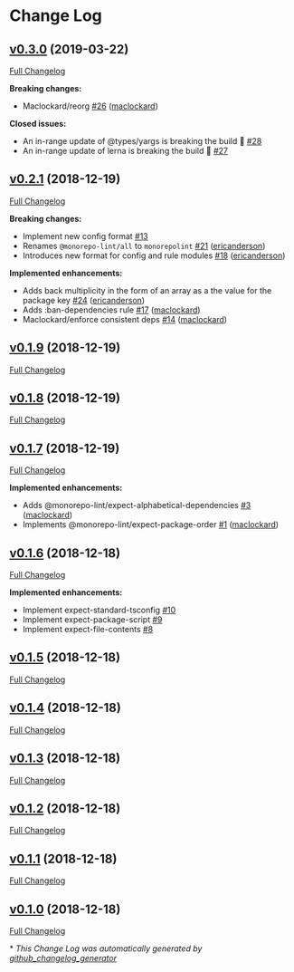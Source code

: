 # Change Log

## [v0.3.0](https://github.com/monorepolint/monorepolint/tree/v0.3.0) (2019-03-22)

[Full Changelog](https://github.com/monorepolint/monorepolint/compare/v0.2.1...v0.3.0)

**Breaking changes:**

- Maclockard/reorg [\#26](https://github.com/monorepolint/monorepolint/pull/26) ([maclockard](https://github.com/maclockard))

**Closed issues:**

- An in-range update of @types/yargs is breaking the build 🚨 [\#28](https://github.com/monorepolint/monorepolint/issues/28)
- An in-range update of lerna is breaking the build 🚨 [\#27](https://github.com/monorepolint/monorepolint/issues/27)

## [v0.2.1](https://github.com/monorepolint/monorepolint/tree/v0.2.1) (2018-12-19)

[Full Changelog](https://github.com/monorepolint/monorepolint/compare/v0.1.9...v0.2.1)

**Breaking changes:**

- Implement new config format [\#13](https://github.com/monorepolint/monorepolint/issues/13)
- Renames `@monorepo-lint/all` to `monorepolint` [\#21](https://github.com/monorepolint/monorepolint/pull/21) ([ericanderson](https://github.com/ericanderson))
- Introduces new format for config and rule modules [\#18](https://github.com/monorepolint/monorepolint/pull/18) ([ericanderson](https://github.com/ericanderson))

**Implemented enhancements:**

- Adds back multiplicity in the form of an array as a the value for the package key [\#24](https://github.com/monorepolint/monorepolint/pull/24) ([ericanderson](https://github.com/ericanderson))
- Adds :ban-dependencies rule [\#17](https://github.com/monorepolint/monorepolint/pull/17) ([maclockard](https://github.com/maclockard))
- Maclockard/enforce consistent deps [\#14](https://github.com/monorepolint/monorepolint/pull/14) ([maclockard](https://github.com/maclockard))

## [v0.1.9](https://github.com/monorepolint/monorepolint/tree/v0.1.9) (2018-12-19)

[Full Changelog](https://github.com/monorepolint/monorepolint/compare/v0.1.8...v0.1.9)

## [v0.1.8](https://github.com/monorepolint/monorepolint/tree/v0.1.8) (2018-12-19)

[Full Changelog](https://github.com/monorepolint/monorepolint/compare/v0.1.7...v0.1.8)

## [v0.1.7](https://github.com/monorepolint/monorepolint/tree/v0.1.7) (2018-12-19)

[Full Changelog](https://github.com/monorepolint/monorepolint/compare/v0.1.6...v0.1.7)

**Implemented enhancements:**

- Adds @monorepo-lint/expect-alphabetical-dependencies [\#3](https://github.com/monorepolint/monorepolint/pull/3) ([maclockard](https://github.com/maclockard))
- Implements @monorepo-lint/expect-package-order [\#1](https://github.com/monorepolint/monorepolint/pull/1) ([maclockard](https://github.com/maclockard))

## [v0.1.6](https://github.com/monorepolint/monorepolint/tree/v0.1.6) (2018-12-18)

[Full Changelog](https://github.com/monorepolint/monorepolint/compare/v0.1.5...v0.1.6)

**Implemented enhancements:**

- Implement expect-standard-tsconfig [\#10](https://github.com/monorepolint/monorepolint/issues/10)
- Implement expect-package-script [\#9](https://github.com/monorepolint/monorepolint/issues/9)
- Implement expect-file-contents [\#8](https://github.com/monorepolint/monorepolint/issues/8)

## [v0.1.5](https://github.com/monorepolint/monorepolint/tree/v0.1.5) (2018-12-18)

[Full Changelog](https://github.com/monorepolint/monorepolint/compare/v0.1.4...v0.1.5)

## [v0.1.4](https://github.com/monorepolint/monorepolint/tree/v0.1.4) (2018-12-18)

[Full Changelog](https://github.com/monorepolint/monorepolint/compare/v0.1.3...v0.1.4)

## [v0.1.3](https://github.com/monorepolint/monorepolint/tree/v0.1.3) (2018-12-18)

[Full Changelog](https://github.com/monorepolint/monorepolint/compare/v0.1.2...v0.1.3)

## [v0.1.2](https://github.com/monorepolint/monorepolint/tree/v0.1.2) (2018-12-18)

[Full Changelog](https://github.com/monorepolint/monorepolint/compare/v0.1.1...v0.1.2)

## [v0.1.1](https://github.com/monorepolint/monorepolint/tree/v0.1.1) (2018-12-18)

[Full Changelog](https://github.com/monorepolint/monorepolint/compare/v0.1.0...v0.1.1)

## [v0.1.0](https://github.com/monorepolint/monorepolint/tree/v0.1.0) (2018-12-18)

[Full Changelog](https://github.com/monorepolint/monorepolint/compare/8661ea28e4cc53483b489b0ea6dad728dbb52c9c...v0.1.0)



\* *This Change Log was automatically generated by [github_changelog_generator](https://github.com/skywinder/Github-Changelog-Generator)*